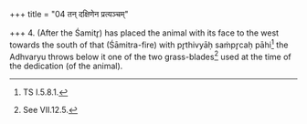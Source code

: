 +++
title = "04 तन् दक्षिणेन प्रत्यञ्चम्"

+++
4. (After the Śamitr̥) has placed the animal with its face to the west towards the south of that (Śāmitra-fire) with pr̥thivyāḥ saṁpr̥caḥ pāhi[^1] the Adhvaryu throws below it one of the two grass-blades[^2] used at the time of the dedication (of the animal).  

[^1]: TS I.5.8.1.  

[^2]: See VII.12.5.  
